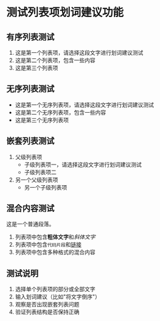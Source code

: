 # 测试列表项划词建议功能

## 有序列表测试

1. 这是第一个列表项，请选择这段文字进行划词建议测试
2. 这是第二个列表项，包含一些内容
3. 这是第三个列表项

## 无序列表测试

- 这是第一个无序列表项，请选择这段文字进行划词建议测试
- 这是第二个无序列表项，包含一些内容
- 这是第三个无序列表项

## 嵌套列表测试

1. 父级列表项
   - 子级列表项一，请选择这段文字进行划词建议测试
   - 子级列表项二
2. 另一个父级列表项
   - 另一个子级列表项

## 混合内容测试

这是一个普通段落。

1. 列表项中包含**粗体文字**和*斜体文字*
2. 列表项中包含`代码片段`和[链接](https://example.com)
3. 列表项中包含多种格式的混合内容

## 测试说明

1. 选择单个列表项的部分或全部文字
2. 输入划词建议（比如"将文字倒序"）
3. 观察是否出现嵌套列表问题
4. 验证列表结构是否保持正确
